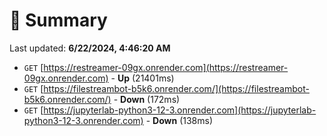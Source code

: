 # 📖 Summary
Last updated: **6/22/2024, 4:46:20 AM**

- `GET` [https://restreamer-09gx.onrender.com](https://restreamer-09gx.onrender.com) - **Up** (21401ms)
- `GET` [https://filestreambot-b5k6.onrender.com/](https://filestreambot-b5k6.onrender.com/) - **Down** (172ms)
- `GET` [https://jupyterlab-python3-12-3.onrender.com](https://jupyterlab-python3-12-3.onrender.com) - **Down** (138ms)

